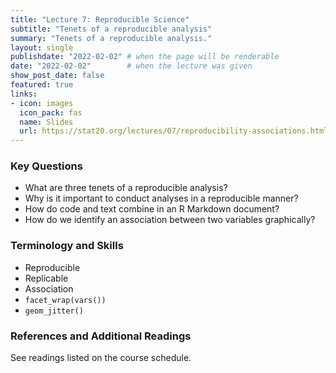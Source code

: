 ```yaml
---
title: "Lecture 7: Reproducible Science"
subtitle: "Tenets of a reproducible analysis"
summary: "Tenets of a reproducible analysis."
layout: single
publishdate: "2022-02-02" # when the page will be renderable
date: "2022-02-02"        # when the lecture was given
show_post_date: false
featured: true
links:
- icon: images
  icon_pack: fas
  name: Slides
  url: https://stat20.org/lectures/07/reproducibility-associations.html
---
```


### Key Questions

- What are three tenets of a reproducible analysis?
- Why is it important to conduct analyses in a reproducible manner?
- How do code and text combine in an R Markdown document?
- How do we identify an association between two variables graphically?

### Terminology and Skills

- Reproducible
- Replicable
- Association
- `facet_wrap(vars())`
- `geom_jitter()`

### References and Additional Readings

See readings listed on the course schedule.